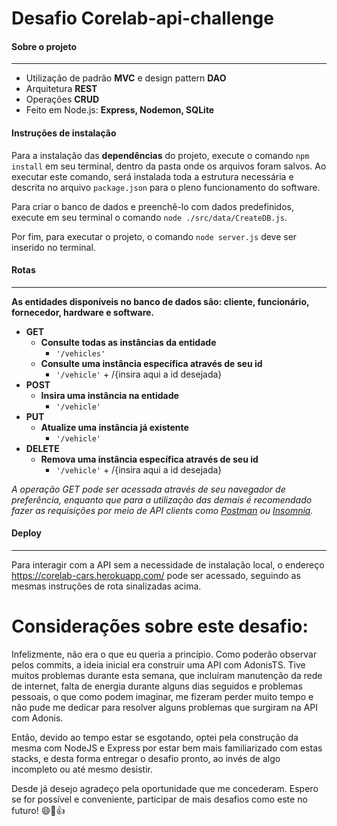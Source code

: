 # Desafio Corelab-api-challenge

#### **Sobre o projeto**

---

* Utilização de padrão **MVC** e design pattern **DAO**
* Arquitetura **REST**
* Operações **CRUD**
* Feito em Node.js: **Express, Nodemon, SQLite**

#### **Instruções de instalação**


Para a instalação das **dependências** do projeto, execute o comando `npm install` em seu terminal, dentro da pasta onde os arquivos foram salvos. Ao executar este comando, será instalada toda a estrutura necessária e descrita no arquivo `package.json` para o pleno funcionamento do software.<br>

Para criar o banco de dados e preenchê-lo com dados predefinidos, execute em seu terminal o comando `node ./src/data/CreateDB.js`.<br>

Por fim, para executar o projeto, o comando `node server.js` deve ser inserido no terminal.<br>

#### **Rotas**
---

**As entidades disponíveis no banco de dados são: cliente, funcionário, fornecedor, hardware e software.**

- **GET**
    - **Consulte todas as instâncias da entidade**
        - `'/vehicles'`
    - **Consulte uma instância específica através de seu id**
        - `'/vehicle'` + /{insira aqui a id desejada}
- **POST**
    - **Insira uma instância na entidade**
        - `'/vehicle'`
- **PUT**
    - **Atualize uma instância já existente**
        - `'/vehicle'`
- **DELETE**
    - **Remova uma instância específica através de seu id**
        - `'/vehicle'` + /{insira aqui a id desejada}

*A operação GET pode ser acessada através de seu navegador de preferência, enquanto que para a utilização das demais é recomendado fazer as requisições por meio de API clients como [Postman](https://www.postman.com/) ou [Insomnia](https://insomnia.rest/download).*

#### **Deploy**

---

Para interagir com a API sem a necessidade de instalação local, o endereço https://corelab-cars.herokuapp.com/ pode ser acessado, seguindo as mesmas instruções de rota sinalizadas acima.


# Considerações sobre este desafio: 

Infelizmente, não era o que eu queria a princípio. Como poderão observar pelos commits, a ideia inicial era construir uma API com AdonisTS. Tive muitos problemas durante esta semana, que incluíram manutenção da rede de internet, falta de energia durante alguns dias seguidos e problemas pessoais, o que como podem imaginar, me fizeram perder muito tempo e não pude me dedicar para resolver alguns problemas que surgiram na API com Adonis.

Então, devido ao tempo estar se esgotando, optei pela construção da mesma com NodeJS e Express por estar bem mais familiarizado com estas stacks, e desta forma entregar o desafio pronto, ao invés de algo incompleto ou até mesmo desistir. 

Desde já desejo agradeço pela oportunidade que me concederam. Espero se for possível e conveniente, participar de mais desafios como este no futuro! 😄🤘👍


